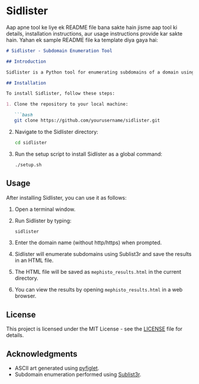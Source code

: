 # Sidlister
Aap apne tool ke liye ek README file bana sakte hain jisme aap tool ki details, installation instructions, aur usage instructions provide kar sakte hain. Yahan ek sample README file ka template diya gaya hai:

```markdown
# Sidlister - Subdomain Enumeration Tool

## Introduction

Sidlister is a Python tool for enumerating subdomains of a domain using Sublist3r. It also provides a fun ASCII art introduction when executed.

## Installation

To install Sidlister, follow these steps:

1. Clone the repository to your local machine:

   ```bash
   git clone https://github.com/yourusername/sidlister.git
   ```

2. Navigate to the Sidlister directory:

   ```bash
   cd sidlister
   ```

3. Run the setup script to install Sidlister as a global command:

   ```bash
   ./setup.sh
   ```

## Usage

After installing Sidlister, you can use it as follows:

1. Open a terminal window.

2. Run Sidlister by typing:

   ```bash
   sidlister
   ```

3. Enter the domain name (without http/https) when prompted.

4. Sidlister will enumerate subdomains using Sublist3r and save the results in an HTML file.

5. The HTML file will be saved as `mephisto_results.html` in the current directory.

6. You can view the results by opening `mephisto_results.html` in a web browser.

## License

This project is licensed under the MIT License - see the [LICENSE](LICENSE) file for details.

## Acknowledgments

- ASCII art generated using [pyfiglet](https://pypi.org/project/pyfiglet/).
- Subdomain enumeration performed using [Sublist3r](https://github.com/aboul3la/Sublist3r).

```
